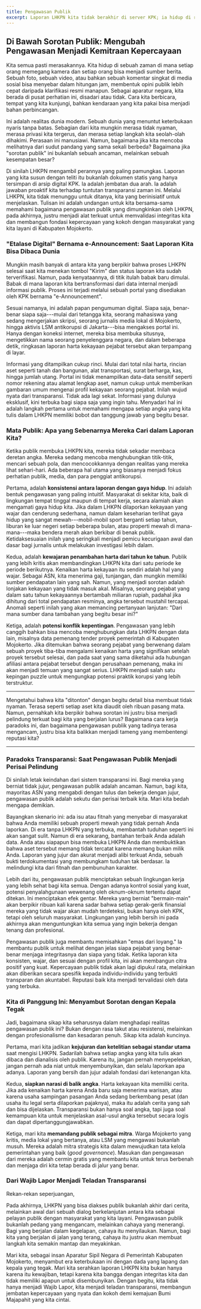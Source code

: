 ```yaml
---
title: Pengawasan Publik
excerpt: Laporan LHKPN kita tidak berakhir di server KPK; ia hidup di ranah publik. Ini bukan tentang diawasi, melainkan tentang membangun dialog. Mari ubah sorotan publik menjadi panggung untuk membuktikan integritas kita, memperkokoh kepercayaan masyarakat Mojokerto pada setiap pengabdian yang kita berikan.
---
```


## Di Bawah Sorotan Publik: Mengubah Pengawasan Menjadi Kemitraan Kepercayaan

Kita semua pasti merasakannya. Kita hidup di sebuah zaman di mana setiap orang memegang kamera dan setiap orang bisa menjadi sumber berita. Sebuah foto, sebuah video, atau bahkan sebuah komentar singkat di media sosial bisa menyebar dalam hitungan jam, membentuk opini publik lebih cepat daripada klarifikasi resmi manapun. Sebagai aparatur negara, kita berada di pusat perhatian ini, disadari atau tidak. Cara kita berbicara, tempat yang kita kunjungi, bahkan kendaraan yang kita pakai bisa menjadi bahan perbincangan.

Ini adalah realitas dunia modern. Sebuah dunia yang menuntut keterbukaan nyaris tanpa batas. Sebagian dari kita mungkin merasa tidak nyaman, merasa privasi kita tergerus, dan merasa setiap langkah kita seolah-olah dihakimi. Perasaan ini manusiawi. Namun, bagaimana jika kita mencoba melihatnya dari sudut pandang yang sama sekali berbeda? Bagaimana jika "sorotan publik" ini bukanlah sebuah ancaman, melainkan sebuah kesempatan besar?

Di sinilah LHKPN mengambil perannya yang paling pamungkas. Laporan yang kita susun dengan teliti itu bukanlah dokumen statis yang hanya tersimpan di arsip digital KPK. Ia adalah jembatan dua arah. Ia adalah jawaban proaktif kita terhadap tuntutan transparansi zaman ini. Melalui LHKPN, kita tidak menunggu untuk ditanya, kita yang berinisiatif untuk menjelaskan. Tulisan ini adalah undangan untuk kita bersama-sama memahami bagaimana pengawasan publik yang dimungkinkan oleh LHKPN, pada akhirnya, justru menjadi alat terkuat untuk memvalidasi integritas kita dan membangun fondasi kepercayaan yang kokoh dengan masyarakat yang kita layani di Kabupaten Mojokerto.

### "Etalase Digital" Bernama e-Announcement: Saat Laporan Kita Bisa Dibaca Dunia

Mungkin masih banyak di antara kita yang berpikir bahwa proses LHKPN selesai saat kita menekan tombol "Kirim" dan status laporan kita sudah terverifikasi. Namun, pada kenyataannya, di titik itulah babak baru dimulai. Babak di mana laporan kita bertransformasi dari data internal menjadi informasi publik. Proses ini terjadi melalui sebuah portal yang disediakan oleh KPK bernama "e-Announcement".

Sesuai namanya, ini adalah papan pengumuman digital. Siapa saja, benar-benar siapa saja---mulai dari tetangga kita, seorang mahasiswa yang sedang mengerjakan skripsi, seorang jurnalis media lokal di Mojokerto, hingga aktivis LSM antikorupsi di Jakarta---bisa mengakses portal ini. Hanya dengan koneksi internet, mereka bisa membuka situsnya, mengetikkan nama seorang penyelenggara negara, dan dalam beberapa detik, ringkasan laporan harta kekayaan pejabat tersebut akan terpampang di layar.

Informasi yang ditampilkan cukup rinci. Mulai dari total nilai harta, rincian aset seperti tanah dan bangunan, alat transportasi, surat berharga, kas, hingga jumlah utang. Portal ini tidak menampilkan data-data sensitif seperti nomor rekening atau alamat lengkap aset, namun cukup untuk memberikan gambaran umum mengenai profil kekayaan seorang pejabat. Inilah wujud nyata dari transparansi. Tidak ada lagi sekat. Informasi yang dulunya eksklusif, kini terbuka bagi siapa saja yang ingin tahu. Menyadari hal ini adalah langkah pertama untuk memahami mengapa setiap angka yang kita tulis dalam LHKPN memiliki bobot dan tanggung jawab yang begitu besar.

### Mata Publik: Apa yang Sebenarnya Mereka Cari dalam Laporan Kita?

Ketika publik membuka LHKPN kita, mereka tidak sekadar membaca deretan angka. Mereka sedang mencoba menghubungkan titik-titik, mencari sebuah pola, dan mencocokkannya dengan realitas yang mereka lihat sehari-hari. Ada beberapa hal utama yang biasanya menjadi fokus perhatian publik, media, dan para penggiat antikorupsi.

Pertama, adalah **konsistensi antara laporan dengan gaya hidup**. Ini adalah bentuk pengawasan yang paling intuitif. Masyarakat di sekitar kita, baik di lingkungan tempat tinggal maupun di tempat kerja, secara alamiah akan mengamati gaya hidup kita. Jika dalam LHKPN dilaporkan kekayaan yang wajar dan cenderung sederhana, namun dalam keseharian terlihat gaya hidup yang sangat mewah---mobil-mobil sport berganti setiap tahun, liburan ke luar negeri setiap beberapa bulan, atau properti mewah di mana-mana---maka bendera merah akan berkibar di benak publik. Ketidaksesuaian inilah yang seringkali menjadi pemicu kecurigaan awal dan dasar bagi jurnalis untuk melakukan investigasi lebih dalam.

Kedua, adalah **kewajaran penambahan harta dari tahun ke tahun**. Publik yang lebih kritis akan membandingkan LHKPN kita dari satu periode ke periode berikutnya. Kenaikan harta kekayaan itu sendiri adalah hal yang wajar. Sebagai ASN, kita menerima gaji, tunjangan, dan mungkin memiliki sumber pendapatan lain yang sah. Namun, yang menjadi sorotan adalah lonjakan kekayaan yang tidak masuk akal. Misalnya, seorang pejabat yang dalam satu tahun kekayaannya bertambah miliaran rupiah, padahal jika dihitung dari total pendapatan resminya, angka tersebut mustahil tercapai. Anomali seperti inilah yang akan memancing pertanyaan lanjutan: "Dari mana sumber dana tambahan yang begitu besar ini?"

Ketiga, adalah **potensi konflik kepentingan**. Pengawasan yang lebih canggih bahkan bisa mencoba menghubungkan data LHKPN dengan data lain, misalnya data pemenang tender proyek pemerintah di Kabupaten Mojokerto. Jika ditemukan bahwa seorang pejabat yang berwenang dalam sebuah proyek tiba-tiba mengalami kenaikan harta yang signifikan setelah proyek tersebut selesai, dan pada saat yang sama diketahui ada hubungan afiliasi antara pejabat tersebut dengan perusahaan pemenang, maka ini akan menjadi temuan yang sangat serius. LHKPN menjadi salah satu kepingan puzzle untuk mengungkap potensi praktik korupsi yang lebih terstruktur.

---

Mengetahui bahwa kita "ditonton" dengan begitu detail bisa membuat tidak nyaman. Terasa seperti setiap aset kita diaudit oleh ribuan pasang mata. Namun, pernahkah kita berpikir bahwa sorotan ini justru bisa menjadi pelindung terkuat bagi kita yang berjalan lurus? Bagaimana cara kerja paradoks ini, dan bagaimana pengawasan publik yang tadinya terasa mengancam, justru bisa kita balikkan menjadi tameng yang membentengi reputasi kita?

---

### Paradoks Transparansi: Saat Pengawasan Publik Menjadi Perisai Pelindung

Di sinilah letak keindahan dari sistem transparansi ini. Bagi mereka yang berniat tidak jujur, pengawasan publik adalah ancaman. Namun, bagi kita, mayoritas ASN yang mengabdi dengan tulus dan bekerja dengan jujur, pengawasan publik adalah sekutu dan perisai terbaik kita. Mari kita bedah mengapa demikian.

Bayangkan skenario ini: ada isu atau fitnah yang menyebar di masyarakat bahwa Anda memiliki sebuah properti mewah yang tidak pernah Anda laporkan. Di era tanpa LHKPN yang terbuka, membantah tuduhan seperti ini akan sangat sulit. Namun di era sekarang, bantahan terbaik Anda adalah data. Anda atau siapapun bisa membuka LHKPN Anda dan membuktikan bahwa aset tersebut memang tidak tercatat karena memang bukan milik Anda. Laporan yang jujur dan akurat menjadi alibi terkuat Anda, sebuah bukti terdokumentasi yang membungkam tuduhan tak berdasar. Ia melindungi kita dari fitnah dan pembunuhan karakter.

Lebih dari itu, pengawasan publik menciptakan sebuah lingkungan kerja yang lebih sehat bagi kita semua. Dengan adanya kontrol sosial yang kuat, potensi penyalahgunaan wewenang oleh oknum-oknum tertentu dapat ditekan. Ini menciptakan efek gentar. Mereka yang berniat "bermain-main" akan berpikir ribuan kali karena sadar bahwa setiap gerak-gerik finansial mereka yang tidak wajar akan mudah terdeteksi, bukan hanya oleh KPK, tetapi oleh seluruh masyarakat. Lingkungan yang lebih bersih ini pada akhirnya akan menguntungkan kita semua yang ingin bekerja dengan tenang dan profesional.

Pengawasan publik juga membantu memisahkan "emas dari loyang." Ia membantu publik untuk melihat dengan jelas siapa pejabat yang benar-benar menjaga integritasnya dan siapa yang tidak. Ketika laporan kita konsisten, wajar, dan sesuai dengan profil kita, ini akan membangun citra positif yang kuat. Kepercayaan publik tidak akan lagi dipukul rata, melainkan akan diberikan secara spesifik kepada individu-individu yang terbukti transparan dan akuntabel. Reputasi baik kita menjadi tervalidasi oleh data yang terbuka.

### Kita di Panggung Ini: Menyambut Sorotan dengan Kepala Tegak

Jadi, bagaimana sikap kita seharusnya dalam menghadapi realitas pengawasan publik ini? Bukan dengan rasa takut atau resistensi, melainkan dengan profesionalisme dan kesadaran penuh. Sikap kita adalah kuncinya.

Pertama, mari kita jadikan **kejujuran dan ketelitian sebagai standar utama** saat mengisi LHKPN. Sadarilah bahwa setiap angka yang kita tulis akan dibaca dan dianalisis oleh publik. Karena itu, jangan pernah menyepelekan, jangan pernah ada niat untuk menyembunyikan, dan selalu laporkan apa adanya. Laporan yang bersih dan jujur adalah fondasi dari ketenangan kita.

Kedua, **siapkan narasi di balik angka**. Harta kekayaan kita memiliki cerita. Jika ada kenaikan harta karena Anda baru saja menerima warisan, atau karena usaha sampingan pasangan Anda sedang berkembang pesat (dan usaha itu legal serta dilaporkan pajaknya), maka itu adalah cerita yang sah dan bisa dijelaskan. Transparansi bukan hanya soal angka, tapi juga soal kemampuan kita untuk menjelaskan asal-usul angka tersebut secara logis dan dapat dipertanggungjawabkan.

Ketiga, mari kita **memandang publik sebagai mitra**. Warga Mojokerto yang kritis, media lokal yang bertanya, atau LSM yang mengawasi bukanlah musuh. Mereka adalah mitra strategis kita dalam mewujudkan tata kelola pemerintahan yang baik (_good governance_). Masukan dan pengawasan dari mereka adalah cermin gratis yang membantu kita untuk terus berbenah dan menjaga diri kita tetap berada di jalur yang benar.

### Dari Wajib Lapor Menjadi Teladan Transparansi

Rekan-rekan seperjuangan,

Pada akhirnya, LHKPN yang bisa diakses publik bukanlah akhir dari cerita, melainkan awal dari sebuah dialog berkelanjutan antara kita sebagai pelayan publik dengan masyarakat yang kita layani. Pengawasan publik bukanlah pedang yang mengancam, melainkan cahaya yang menerangi. Bagi yang berjalan dalam kegelapan, cahaya itu menyilaukan. Namun, bagi kita yang berjalan di jalan yang terang, cahaya itu justru akan membuat langkah kita semakin mantap dan meyakinkan.

Mari kita, sebagai insan Aparatur Sipil Negara di Pemerintah Kabupaten Mojokerto, menyambut era keterbukaan ini dengan dada yang lapang dan kepala yang tegak. Mari kita serahkan laporan LHKPN kita bukan hanya karena itu kewajiban, tetapi karena kita bangga dengan integritas kita dan tidak memiliki apapun untuk disembunyikan. Dengan begitu, kita tidak hanya menjadi Wajib Lapor, kita menjadi teladan transparansi, membangun jembatan kepercayaan yang nyata dan kokoh demi kemajuan Bumi Majapahit yang kita cintai.
